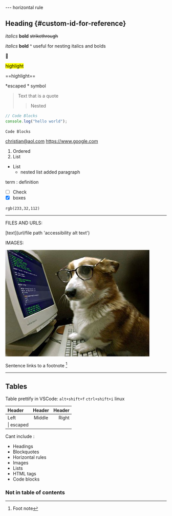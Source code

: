 
--- horizontal rule

## Heading {#custom-id-for-reference}

*italics* **bold** ~~strikethrough~~

_italics_ __bold__ 
^ useful for nesting italics and bolds

:yellow_heart:

<mark>highlight</mark> 

==highlight== <!--doesnt work on GitHub-->

\*escaped \* symbol

> Text that is a quote
>
> > Nested

```js
// Code Blocks
console.log("hello world");
```

`Code Blocks`

<christian@aol.com>
<https://www.google.com>

1. Ordered
2. List

- List
  - nested list
    added paragraph

term
: definition

- [ ] Check
- [x] boxes

`rgb(233,32,112)`

<!-- This content will not appear in the rendered Markdown -->

---

FILES AND URLS:

[text](url/file path 'accessibility alt text')

IMAGES:

![alt text](dog.jpg "screen reader / hover text")

Sentence links to a footnote [^1]

[^1]: Foot note

---

## Tables

Table prettify in VSCode:
`alt+shift+f` 
`ctrl+shift+i` linux

| Header     | Header | Header |
| :--------- | :----: | -----: |
| Left       | Middle |  Right |
| \| escaped | | |

Cant include :

- Headings
- Blockquotes
- Horizontal rules
- Images
- Lists
- HTML tags
- Code blocks

### Not in table of contents <!-- omit from toc -->
